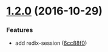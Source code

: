 <a name="1.2.0"></a>
# [1.2.0](https://github.com/ploverjs/plover-web/compare/v1.1.0...v1.2.0) (2016-10-29)


### Features

* add redix-session ([6cc88f0](https://github.com/ploverjs/plover-web/commit/6cc88f0))



